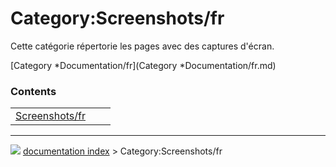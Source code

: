# Category:Screenshots/fr
Cette catégorie répertorie les pages avec des captures d\'écran.

[Category   *Documentation/fr](Category   *Documentation/fr.md)

### Contents

|     |     |     |
| --- | --- | --- |
| [Screenshots/fr](wiki/Screenshots/fr.md) |



---
![](images/Right_arrow.png) [documentation index](../README.md) > Category:Screenshots/fr
